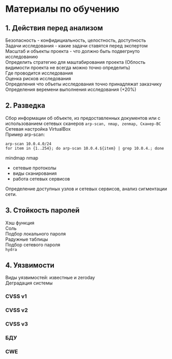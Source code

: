 # Материалы по обучению

## 1. Действия перед анализом
Безопасность - конфидициальность, целостность, доступность  
Задачи исследования - какие задачи ставятся перед экспертом  
Масштаб и объекты проекта - что должно быть подвегрнуто исследованию  
Определить стратегию для маштабирования проекта (Облость видимости проекта не всегда можно точно определить)  
Где проводится исследования  
Оценка рисков исследования  
Определения что объеты исследования точно принадляжат заказчику  
Определения веремени выполнения исследования (+20%)  

## 2. Разведка
Сбор информации об объекте, из предоставленных документов или с использованием сетевых сканеров ```arp-scan, nmap, zenmap, Сканер-ВС```  
Сетевая настройка VirtualBox  
Пример arp-scan:  
```
arp-scan 10.0.4.0/24
for item in {1..254}; do arp-scan 10.0.4.${item} | grep 10.0.4.; done
```
mindmap nmap
- сетевые протоколы
- виды сканирования
- работа сетевых сервисов

Определение доступных узлов и сетевых сервисов, анализ сигментации сети.  

## 3. Стойкость паролей
Хэш функция  
Соль  
Подбор локального пароля  
Радужные таблицы  
Подбор сетевого пароля  
```hydra```

## 4. Уязвимости
Виды уязвимостей: известные и zeroday  
Деградация системы  
### CVSS v1
### CVSS v2
### CVSS v3
### БДУ
### CWE
